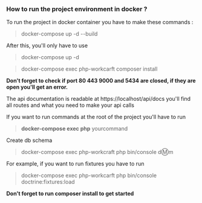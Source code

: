 ### How to run the project environment in docker ?
To run the project in docker container you have to make these commands :
> docker-compose up -d --build

After this, you'll only have to use
> docker-compose up -d

> docker-compose exec php-workcarft composer install

**Don't forget to check if port 80 443 9000 and 5434 are closed, if they are open you'll get an error.**

The api documentation is readable at https://localhost/api/docs you'll find all routes and what you need to make your api calls

If you want to run commands at the root of the project you'll have to run
> **docker-compose exec php** yourcommand
>
 Create db schema 
> 
> docker-compose exec php-workcraft php bin/console d:m:m

For example, if you want to run fixtures you have to run
>docker-compose exec php-workcarft php bin/console doctrine:fixtures:load

**Don't forget to run composer install to get started**
